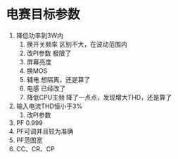 # 电赛目标参数

1. 降低功率到3W内
   1. 换开关频率 区别不大，在波动范围内
   2. 改PI参数 极限了
   3. 屏幕亮度
   4. 换MOS
   5. 辅电 想隔离，还是算了
   6. 电感 已经改了
   7. 降低CPU主频 降了一点点，发现增大THD，还是算了
2. 输入电流THD恒小于3%
   1. 改PI参数
3. PF 0.999
4. PF可调并且较为准确
5. PF范围宽
6. CC、CR、CP